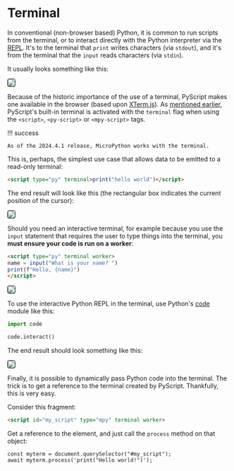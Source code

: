 # Terminal

In conventional (non-browser based) Python, it is common to run scripts from
the terminal, or to interact directly with the Python interpreter via the
[REPL](https://en.wikipedia.org/wiki/Read%E2%80%93eval%E2%80%93print_loop).
It's to the terminal that `print` writes characters (via `stdout`), and it's
from the terminal that the `input` reads characters (via `stdin`).

It usually looks something like this:

<img src="../../assets/images/py-terminal.gif" style="border: 1px solid black; border-radius: 0.2rem; box-shadow: var(--md-shadow-z1);"/>

Because of the historic importance of the use of a terminal, PyScript makes one
available in the browser (based upon [XTerm.js](https://xtermjs.org/)).
As [mentioned earlier](first-steps.md), PyScript's built-in terminal is
activated with the `terminal` flag when using the `<script>`, `<py-script>` or
`<mpy-script>` tags.

!!! success 

    As of the 2024.4.1 release, MicroPython works with the terminal.

This is, perhaps, the simplest use case that allows data to be emitted to a
read-only terminal:

```html
<script type="py" terminal>print("hello world")</script>
```

The end result will look like this (the rectangular box indicates the current
position of the cursor):

<img src="../../assets/images/pyterm1.png" style="border: 1px solid black; border-radius: 0.2rem; box-shadow: var(--md-shadow-z1);"/>

Should you need an interactive terminal, for example because you use the
`input` statement that requires the user to type things into the terminal, you
**must ensure your code is run on a worker**:

```html
<script type="py" terminal worker>
name = input("What is your name? ")
print(f"Hello, {name}")
</script>
```
<img src="../../assets/images/pyterm2.gif" style="border: 1px solid black; border-radius: 0.2rem; box-shadow: var(--md-shadow-z1);"/>

To use the interactive Python REPL in the terminal, use Python's
[code](https://docs.python.org/3/library/code.html) module like this:

```python
import code

code.interact()
```

The end result should look something like this:

<img src="../../assets/images/pyterm3.gif" style="border: 1px solid black; border-radius: 0.2rem; box-shadow: var(--md-shadow-z1);"/>

Finally, it is possible to dynamically pass Python code into the terminal. The
trick is to get a reference to the terminal created by PyScript. Thankfully,
this is very easy.

Consider this fragment:

```html
<script id="my_script" type="mpy" terminal worker>
```

Get a reference to the element, and just call the `process` method on
that object:

```JS
const myterm = document.querySelector("#my_script");
await myterm.process('print("Hello world!")');
```
